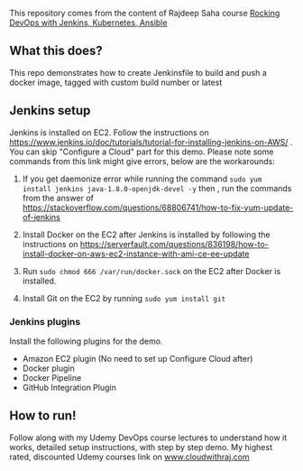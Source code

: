 This repository comes from the content of Rajdeep Saha course [Rocking DevOps with Jenkins, Kubernetes, Ansible](https://www.udemy.com/course/rocking-devops-with-jenkins-kubernetes-ansible/)

## What this does?
This repo demonstrates how to create Jenkinsfile to build and push a docker image, tagged with custom build number or latest

## Jenkins setup
Jenkins is installed on EC2. Follow the instructions on https://www.jenkins.io/doc/tutorials/tutorial-for-installing-jenkins-on-AWS/ . You can skip "Configure a Cloud" part for this demo. Please note some commands from this link might give errors, below are the workarounds:

1. If you get daemonize error while running the command `sudo yum install jenkins java-1.8.0-openjdk-devel -y` then , run the commands from the answer of https://stackoverflow.com/questions/68806741/how-to-fix-yum-update-of-jenkins

2. Install Docker on the EC2 after Jenkins is installed by following the instructions on https://serverfault.com/questions/836198/how-to-install-docker-on-aws-ec2-instance-with-ami-ce-ee-update

3. Run `sudo chmod 666 /var/run/docker.sock` on the EC2 after Docker is installed.

4. Install Git on the EC2 by running `sudo yum install git`

### Jenkins plugins

Install the following plugins for the demo.
- Amazon EC2 plugin (No need to set up Configure Cloud after)
- Docker plugin  
- Docker Pipeline
- GitHub Integration Plugin

## How to run!
Follow along with my Udemy DevOps course lectures to understand how it works, detailed setup instructions, with step by step demo. My highest rated, discounted Udemy courses link on www.cloudwithraj.com
